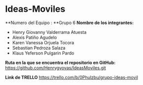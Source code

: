 # Ideas-Moviles

**Numero del Equipo : **Grupo 6 
**Nombre de los integrantes:**
- Henry Giovanny Valderrama Atuesta
- Alexis Patiño Agudelo
- Karen Vanessa Orjuela Tocora
- Sebastian Pedroza Salaza
- Klaus Yeferson Pulgarin Pardo

**Ruta en la que se encuentra el repositorio en GitHub:**
https://github.com/Henrygyovas/IdeasMoviles.git

**Link de TRELLO**
https://trello.com/b/0Phulzbu/grupo-ideas-movil
